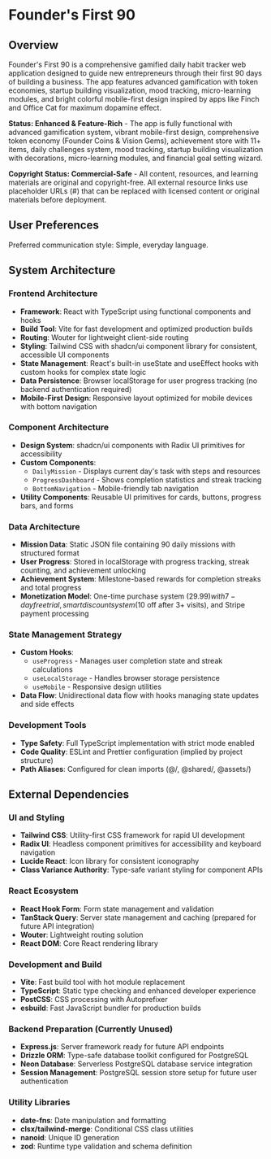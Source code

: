 # Founder's First 90

## Overview

Founder's First 90 is a comprehensive gamified daily habit tracker web application designed to guide new entrepreneurs through their first 90 days of building a business. The app features advanced gamification with token economies, startup building visualization, mood tracking, micro-learning modules, and bright colorful mobile-first design inspired by apps like Finch and Office Cat for maximum dopamine effect.

**Status: Enhanced & Feature-Rich** - The app is fully functional with advanced gamification system, vibrant mobile-first design, comprehensive token economy (Founder Coins & Vision Gems), achievement store with 11+ items, daily challenges system, mood tracking, startup building visualization with decorations, micro-learning modules, and financial goal setting wizard.

**Copyright Status: Commercial-Safe** - All content, resources, and learning materials are original and copyright-free. All external resource links use placeholder URLs (#) that can be replaced with licensed content or original materials before deployment.

## User Preferences

Preferred communication style: Simple, everyday language.

## System Architecture

### Frontend Architecture
- **Framework**: React with TypeScript using functional components and hooks
- **Build Tool**: Vite for fast development and optimized production builds
- **Routing**: Wouter for lightweight client-side routing
- **Styling**: Tailwind CSS with shadcn/ui component library for consistent, accessible UI components
- **State Management**: React's built-in useState and useEffect hooks with custom hooks for complex state logic
- **Data Persistence**: Browser localStorage for user progress tracking (no backend authentication required)
- **Mobile-First Design**: Responsive layout optimized for mobile devices with bottom navigation

### Component Architecture
- **Design System**: shadcn/ui components with Radix UI primitives for accessibility
- **Custom Components**: 
  - `DailyMission` - Displays current day's task with steps and resources
  - `ProgressDashboard` - Shows completion statistics and streak tracking
  - `BottomNavigation` - Mobile-friendly tab navigation
- **Utility Components**: Reusable UI primitives for cards, buttons, progress bars, and forms

### Data Architecture
- **Mission Data**: Static JSON file containing 90 daily missions with structured format
- **User Progress**: Stored in localStorage with progress tracking, streak counting, and achievement unlocking
- **Achievement System**: Milestone-based rewards for completion streaks and total progress
- **Monetization Model**: One-time purchase system ($29.99) with 7-day free trial, smart discount system ($10 off after 3+ visits), and Stripe payment processing

### State Management Strategy
- **Custom Hooks**: 
  - `useProgress` - Manages user completion state and streak calculations
  - `useLocalStorage` - Handles browser storage persistence
  - `useMobile` - Responsive design utilities
- **Data Flow**: Unidirectional data flow with hooks managing state updates and side effects

### Development Tools
- **Type Safety**: Full TypeScript implementation with strict mode enabled
- **Code Quality**: ESLint and Prettier configuration (implied by project structure)
- **Path Aliases**: Configured for clean imports (@/, @shared/, @assets/)

## External Dependencies

### UI and Styling
- **Tailwind CSS**: Utility-first CSS framework for rapid UI development
- **Radix UI**: Headless component primitives for accessibility and keyboard navigation
- **Lucide React**: Icon library for consistent iconography
- **Class Variance Authority**: Type-safe variant styling for component APIs

### React Ecosystem
- **React Hook Form**: Form state management and validation
- **TanStack Query**: Server state management and caching (prepared for future API integration)
- **Wouter**: Lightweight routing solution
- **React DOM**: Core React rendering library

### Development and Build
- **Vite**: Fast build tool with hot module replacement
- **TypeScript**: Static type checking and enhanced developer experience
- **PostCSS**: CSS processing with Autoprefixer
- **esbuild**: Fast JavaScript bundler for production builds

### Backend Preparation (Currently Unused)
- **Express.js**: Server framework ready for future API endpoints
- **Drizzle ORM**: Type-safe database toolkit configured for PostgreSQL
- **Neon Database**: Serverless PostgreSQL database service integration
- **Session Management**: PostgreSQL session store setup for future user authentication

### Utility Libraries
- **date-fns**: Date manipulation and formatting
- **clsx/tailwind-merge**: Conditional CSS class utilities
- **nanoid**: Unique ID generation
- **zod**: Runtime type validation and schema definition